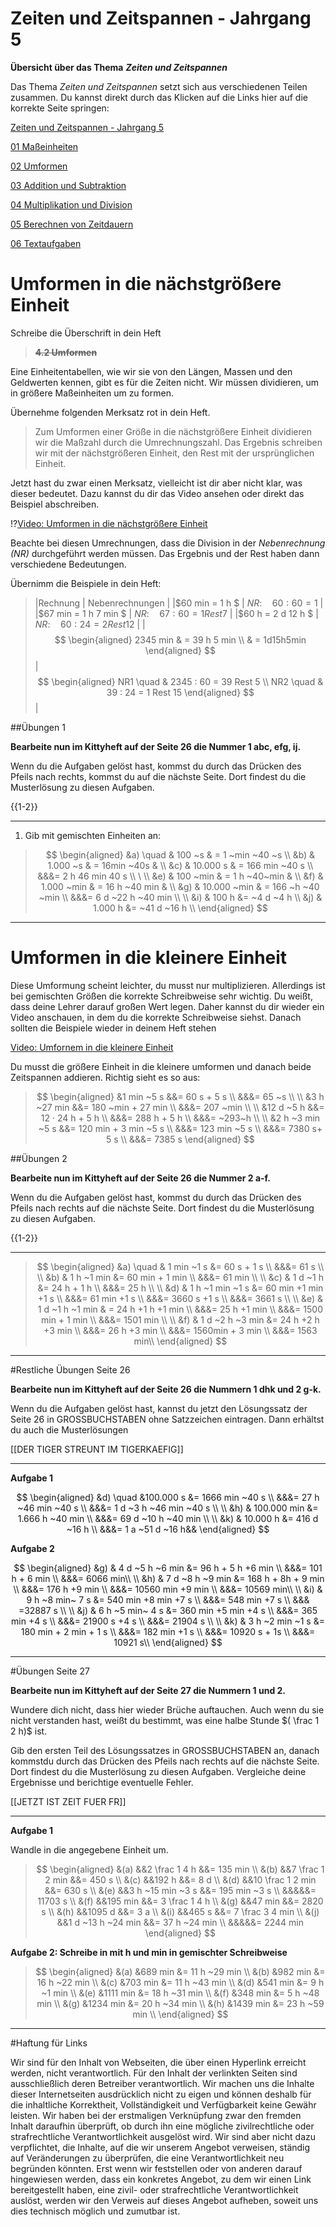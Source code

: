 <!--
author: Susanne Suckfüll
email: su-aes@masannek.de
language: de
narrator: German Female
script: url.js

View this file on https://liascript.github.io/course/?https://raw.githubusercontent.com/SUC-AES/Mathematik-5/master/2_Massen_1.md
-->

# Zeiten und Zeitspannen - Jahrgang 5


**Übersicht über das Thema** ***Zeiten und Zeitspannen***

Das Thema *Zeiten und Zeitspannen* setzt sich aus verschiedenen Teilen zusammen. Du kannst direkt durch das Klicken auf die Links hier auf die korrekte Seite springen:

[Zeiten und Zeitspannen - Jahrgang 5](https://liascript.github.io/course/?https://raw.githubusercontent.com/SUC-AES/Mathe-Webseite/master/Klasse_05/04_Zeiten_und_Zeitspannen/M-05-04-Zeiten_und_Zeitspannen.md#1)

[01 Maßeinheiten](https://liascript.github.io/course/?https://raw.githubusercontent.com/SUC-AES/Mathe-Webseite/master/Klasse_05/04_Zeiten_und_Zeitspannen/01_MaBeinheiten/M-05-04-01-MaBeinheiten.md#2)

[02 Umformen](https://liascript.github.io/course/?https://raw.githubusercontent.com/SUC-AES/Mathe-Webseite/master/Klasse_05/04_Zeiten_und_Zeitspannen/02_Umformen/M-05-04-02-Umformen.md#2)

[03 Addition und Subtraktion](https://liascript.github.io/course/?https://raw.githubusercontent.com/SUC-AES/Mathe-Webseite/master/Klasse_05/04_Zeiten_und_Zeitspannen/03_Addition_und_Subtraktion/M-05-04-03-Addition_und_Subtraktion.md#2)

[04 Multiplikation und Division](https://liascript.github.io/course/?https://raw.githubusercontent.com/SUC-AES/Mathe-Webseite/master/Klasse_05/04_Zeiten_und_Zeitspannen/04_Multiplikation_und_Division/M-05-04-04-Multiplikation_und_Division.md#1)

[05 Berechnen von Zeitdauern]()

[06 Textaufgaben]()



# Umformen in die nächstgrößere Einheit

  Schreibe die Überschrift in dein Heft

>  **~~4.2 Umformen~~**

Eine Einheitentabellen, wie wir sie von den Längen, Massen und den Geldwerten kennen, gibt es für die Zeiten nicht. Wir müssen dividieren, um in größere Maßeinheiten um zu formen.  

Übernehme folgenden Merksatz rot in dein Heft.

> Zum Umformen einer Größe in die nächstgrößere Einheit dividieren wir die Maßzahl durch die Umrechnungszahl. Das Ergebnis schreiben wir mit der nächstgrößeren Einheit, den Rest mit der ursprünglichen Einheit.

Jetzt hast du zwar einen Merksatz, vielleicht ist dir aber nicht klar, was dieser bedeutet. Dazu kannst du dir das Video ansehen oder direkt das Beispiel abschreiben.

!?[Video: Umformen in die nächstgrößere Einheit](https://aesmaintalde-my.sharepoint.com/:v:/g/personal/susanne_suckfuell_aes-maintal_de/EfTLli7zT7BNuqeKLHL4eUsB8Dzm04HZGsTPW0ch5AyIvw?e=eLudyV)


Beachte bei diesen Umrechnungen, dass die Division in der *Nebenrechnung (NR)* durchgeführt werden müssen. Das Ergebnis und der Rest haben dann verschiedene Bedeutungen.

Übernimm die Beispiele in dein Heft:

> |Rechnung | Nebenrechnungen |
> |$60 min = 1 h   $         | $NR:\quad 60 : 60 = 1$ |
> |$67 min = 1 h 7 min $     | $NR:\quad 67 : 60 = 1 Rest 7$ |
> |$60 h = 2 d 12 h  $       | $NR:\quad 60 : 24 = 2 Rest 12$ |
> |$$ \begin{aligned} 2345 min & = 39 h 5 min \\ & = 1d15h5min \end{aligned} $$ | $$ \begin{aligned} NR1 \quad  & 2345 : 60 = 39 Rest 5 \\ NR2 \quad & 39 : 24 = 1 Rest 15 \end{aligned} $$  |

##Übungen 1

**Bearbeite nun im Kittyheft auf der Seite 26 die Nummer 1 abc, efg, ij.**

Wenn du die Aufgaben gelöst hast, kommst du durch das Drücken des Pfeils nach rechts, kommst du auf die nächste Seite. Dort findest du die Musterlösung zu diesen Aufgaben.

{{1-2}}
********************************


1) Gib mit gemischten Einheiten an:

> $$
\begin{aligned}
&a) \quad & 100 ~s &	= 1 ~min ~40 ~s  \\
&b) & 1.000 ~s &	= 16min ~40s & \\
&c) & 10.000 s	& = 166 min ~40 s \\ &&&= 2 h 46 min 40 s \\ \
\\
&e) & 100 ~min &	= 1 h ~40~min & \\
&f) & 1.000 ~min &	= 16 h ~40 min & \\
&g) & 10.000 ~min & = 166 ~h ~40 ~min \\ &&&= 6 d ~22 h ~40 min \\
\\
&i) & 100 h &= ~4 d ~4 h  \\
&j) & 1.000 h &= ~41 d ~16 h \\
\end{aligned}
$$

********************************

# Umformen in die kleinere Einheit

Diese Umformung scheint leichter, du musst nur multiplizieren. Allerdings ist bei gemischten Größen die korrekte Schreibweise sehr wichtig. Du weißt, dass deine Lehrer darauf großen Wert legen.  Daher kannst du dir wieder ein Video anschauen, in dem du die korrekte Schreibweise siehst. Danach sollten die Beispiele wieder in deinem Heft stehen

[Video: Umfornem in die kleinere Einheit](https://aesmaintalde-my.sharepoint.com/:v:/g/personal/susanne_suckfuell_aes-maintal_de/EcriAdwj7d5GrkW1sYmtEJgB7vk0ONGKR4ES_ERyDWXSXg?e=WUB8XW)


Du musst die größere Einheit in die kleinere umformen und danach beide Zeitspannen addieren. Richtig sieht es so aus:

> $$
\begin{aligned}
&1 min ~5 s &&= 60 s + 5 s \\ &&&= 65 ~s \\
\\
&3 h ~27 min &&= 180 ~min + 27 min \\ &&&= 207 ~min \\
\\
&12 d ~5 h &&= 12 · 24 h + 5 h \\ &&&= 288 h + 5 h \\ &&&= ~293~h \\
\\
&2 h ~3 min ~5 s &&= 120 min + 3 min ~5 s \\ &&&= 123 min ~5 s \\ &&&= 7380 s+ 5 s \\ &&&= 7385 s
\end{aligned}
$$


##Übungen 2

  **Bearbeite nun im Kittyheft auf der Seite 26 die Nummer 2 a-f.**

  Wenn du die Aufgaben gelöst hast, kommst du durch das Drücken des Pfeils nach rechts auf die nächste Seite. Dort findest du die Musterlösung zu diesen Aufgaben.

{{1-2}}
********************************

> $$
\begin{aligned}
&a) \quad & 1 min ~1 s &= 60 s + 1 s \\
&&&= 61 s \\
\\
&b) & 1 h ~1 min &= 60 min + 1 min \\
&&&= 61 min \\
\\
&c) & 1 d ~1 h &= 24 h + 1 h \\
&&&= 25 h \\
\\
&d) & 1 h ~1 min ~1 s &= 60 min +1 min +1 s \\
&&&= 61 min +1 s \\
&&&= 3660 s +1 s \\
&&&= 3661 s \\
\\
&e) & 1 d ~1 h ~1 min & = 24 h +1 h +1 min \\
&&&= 25 h +1 min \\
&&&= 1500 min + 1 min \\
&&&= 1501 min \\
\\
&f) & 1 d ~2 h ~3 min &= 24 h +2 h +3 min \\
&&&= 26 h +3 min \\
&&&= 1560min + 3 min \\
&&&= 1563 min\\
\end{aligned}
$$

********************************

#Restliche Übungen Seite 26

  **Bearbeite nun im Kittyheft auf der Seite 26 die Nummern 1 dhk und 2 g-k.**

Wenn du die Aufgaben gelöst hast, kannst du jetzt den Lösungssatz der Seite 26 in GROSSBUCHSTABEN ohne Satzzeichen eintragen. Dann erhältst du auch die Musterlösungen

[[DER TIGER STREUNT IM TIGERKAEFIG]]
********************************

**Aufgabe 1**

$$
\begin{aligned}
&d) \quad &100.000 s &= 1666 min ~40 s \\
&&&=   27 h ~46 min ~40 s \\
&&&=  1 d ~3 h ~46 min ~40 s \\
\\
&h) & 100.000 min	&= 1.666 h ~40 min \\
&&&= 69 d ~10 h ~40 min \\
\\
&k) & 10.000 h 	&= 416 d ~16 h \\
&&&= 1 a ~51 d ~16 h&&
\end{aligned}
$$

**Aufgabe 2**

$$
\begin{aligned}
&g) & 4 d ~5 h ~6 min &= 96 h + 5 h +6 min \\
&&&= 101 h + 6 min \\
&&&= 6066 min\\
\\
&h) & 7 d ~8 h ~9 min &= 168 h + 8h + 9 min \\
&&&= 176 h +9 min \\
&&&= 10560 min +9 min \\
&&&= 10569 min\\
\\
&i) & 9 h ~8 min~ 7 s &= 540 min +8 min +7 s \\
&&&= 548 min +7 s \\
&&& =32887 s \\
\\
&j) & 6 h ~5 min~ 4 s &= 360 min +5 min +4 s \\
&&&= 365 min +4 s \\
&&&= 21900 s +4 s \\
&&&= 21904 s \\
\\
&k) & 3 h ~2 min ~1 s &= 180 min + 2 min + 1 s \\
&&&= 182 min +1 s \\
&&&= 10920 s + 1s \\
&&&= 10921 s\\
\end{aligned}
$$


********************************

#Übungen Seite 27

**Bearbeite nun im Kittyheft auf der Seite 27 die Nummern 1 und 2.**

Wundere dich nicht, dass hier wieder Brüche auftauchen. Auch wenn du sie nicht verstanden hast, weißt du bestimmt, was eine halbe Stunde $( \frac 1 2 h)$ ist.

Gib den ersten Teil des Lösungssatzes in GROSSBUCHSTABEN an, danach kommstdu durch das Drücken des Pfeils nach rechts auf die nächste Seite. Dort findest du die Musterlösung zu diesen Aufgaben. Vergleiche deine Ergebnisse und berichtige eventuelle Fehler.

[[JETZT IST ZEIT FUER FR]]
********************************

**Aufgabe 1**

Wandle in die angegebene Einheit um.

> $$
\begin{aligned}
&(a) &&2 \frac 1 4 h &&= 135 min \\
&(b) &&7 \frac 1 2 min &&= 450 s \\
&(c) &&192 h &&= 8 d \\
&(d) &&10 \frac 1 2 min &&= 630 s \\
&(e) &&3 h ~15 min ~3 s &&= 195 min ~3 s \\ &&&&&= 11703 s \\
&(f) &&195 min &&= 3 \frac 1 4  h \\
&(g) &&47 min &&= 2820 s \\
&(h) &&1095 d &&= 3 a \\
&(i) &&465 s &&= 7 \frac 3 4 min \\
&(j) &&1 d ~13 h ~24 min &&= 37 h ~24 min \\ &&&&&= 2244 min
\end{aligned}
$$

**Aufgabe 2: Schreibe in mit h und min in gemischter Schreibweise**

> $$
\begin{aligned}
&(a) &689 min &= 11 h ~29 min \\
&(b) &982 min &= 16 h ~22 min \\
&(c) &703 min &= 11 h ~43 min \\
&(d) &541 min &= 9 h ~1 min \\
&(e) &1111 min &= 18 h ~31 min \\
&(f) &348 min &= 5 h ~48 min \\
&(g) &1234 min &= 20 h ~34 min \\
&(h) &1439 min &= 23 h ~59 min \\
\end{aligned}
$$



********************************



#Haftung für Links

Wir sind für den Inhalt von Webseiten, die über einen Hyperlink erreicht werden, nicht verantwortlich. Für den Inhalt der verlinkten Seiten sind ausschließlich deren Betreiber verantwortlich. Wir machen uns die Inhalte dieser Internetseiten ausdrücklich nicht zu eigen und können deshalb für die inhaltliche Korrektheit, Vollständigkeit und Verfügbarkeit keine Gewähr leisten. Wir haben bei der erstmaligen Verknüpfung zwar den fremden Inhalt daraufhin überprüft, ob durch ihn eine mögliche zivilrechtliche oder strafrechtliche Verantwortlichkeit ausgelöst wird. Wir sind aber nicht dazu verpflichtet, die Inhalte, auf die wir unserem Angebot verweisen, ständig auf Veränderungen zu überprüfen, die eine Verantwortlichkeit neu begründen könnten. Erst wenn wir feststellen oder von anderen darauf hingewiesen werden, dass ein konkretes Angebot, zu dem wir einen Link bereitgestellt haben, eine zivil- oder strafrechtliche Verantwortlichkeit auslöst, werden wir den Verweis auf dieses Angebot aufheben, soweit uns dies technisch möglich und zumutbar ist.
